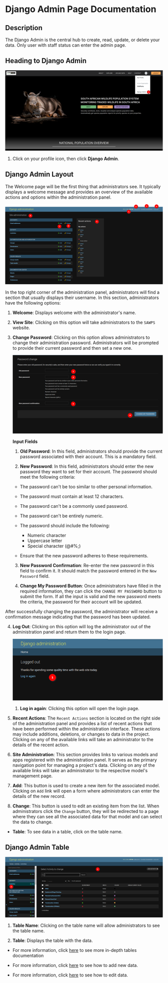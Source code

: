 # Django Admin Page Documentation

## Description

The Django Admin is the central hub to create, read, update, or delete your data. Only user with staff status can enter the admin page.

## Heading to Django Admin

_![Django Admin](./img/admin-1.png)_

1. Click on your profile icon, then click **Django Admin**.

## Django Admin Layout

The Welcome page will be the first thing that administrators see. It typically displays a welcome message and provides an overview of the available actions and options within the administration panel.

![Django Admin Layout](./img/admin-2.png)

In the top right corner of the administration panel, administrators will find a section that usually displays their username. In this section, administrators have the following options:

1. **Welcome**: Displays welcome with the administrator's name.

2. **View Site**: Clicking on this option will take administrators to the `SAWPS` website.

3. **Change Password**: Clicking on this option allows administrators to change their administration password. Administrators will be prompted to provide their current password and then set a new one.

    ![Change Password](./img/admin-8.png)

    **Input Fields**

    1. **Old Password**: In this field, administrators should provide the current password associated with their account. This is a mandatory field.

    2. **New Password**: In this field, administrators should enter the new password they want to set for their account. The password should meet the following criteria:

    * The password can't be too similar to other personal information.
    * The password must contain at least 12 characters.
    * The password can't be a commonly used password.
    * The password can't be entirely numeric.
    * The password should include the following:
        * Numeric character
        * Uppercase letter
        * Special character (@#%;)

    * Ensure that the new password adheres to these requirements.

    3. **New Password Confirmation**: Re-enter the new password in this field to confirm it. It should match the password entered in the `New Password` field.

    4. **Change My Password Button**: Once administrators have filled in the required information, they can click the `CHANGE MY PASSWORD` button to submit the form. If all the input is valid and the new password meets the criteria, the password for their account will be updated.

After successfully changing the password, the administrator will receive a confirmation message indicating that the password has been updated.

4. **Log Out**: Clicking on this option will log the administrator out of the administration panel and return them to the login page.

    ![Logout admin page](./img/admin-9.png)

    1. **Log in again**: Clicking this option will open the login page.

5. **Recent Actions**: The `Recent Actions` section is located on the right side of the administration panel and provides a list of recent actions that have been performed within the administration interface. These actions may include additions, deletions, or changes to data in the project. Clicking on any of the available links will take an administrator to the details of the recent action.

6. **Site Administration**: This section provides links to various models and apps registered with the administration panel. It serves as the primary navigation point for managing a project's data. Clicking on any of the available links will take an administrator to the respective model's management page.

7. **Add**: This button is used to create a new item for the associated model. Clicking on `Add` link will open a form where administrators can enter the details of the new record.

8. **Change**: This button is used to edit an existing item from the list. When administrators click the `Change` button, they will be redirected to a page where they can see all the associated data for that model and can select the data to change.

* **Table**: To see data in a table, click on the table name.

## Django Admin Table

![Django Admin Table](./img/admin-11.png)

1. **Table Name**: Clicking on the table name will allow administrators to see the table name.

2. **Table**: Displays the table with the data.

* For more information, click [here](django-table.md) to see more in-depth tables documentation

* For more information, click [here](django-add-data.md) to see how to add new data.

* For more information, click [here](django-change-data.md) to see how to edit data.
